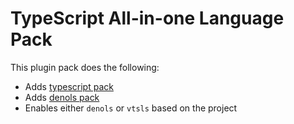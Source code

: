 # TypeScript All-in-one Language Pack

This plugin pack does the following:

- Adds [typescript pack](../typescript)
- Adds [denols pack](../typescript-deno)
- Enables either `denols` or `vtsls` based on the project

